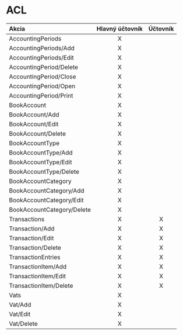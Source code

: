 # ACL

| Akcia                      | Hlavný účtovník | Účtovník |
| :------------------------- | :-------------: | :------: |
| AccountingPeriods          |        X        |          |
| AccountingPeriods/Add      |        X        |          |
| AccountingPeriods/Edit     |        X        |          |
| AccountingPeriod/Delete    |        X        |          |
| AccountingPeriod/Close     |        X        |          |
| AccountingPeriod/Open      |        X        |          |
| AccountingPeriod/Print     |        X        |          |
| BookAccount                |        X        |          |
| BookAccount/Add            |        X        |          |
| BookAccount/Edit           |        X        |          |
| BookAccount/Delete         |        X        |          |
| BookAccountType            |        X        |          |
| BookAccountType/Add        |        X        |          |
| BookAccountType/Edit       |        X        |          |
| BookAccountType/Delete     |        X        |          |
| BookAccountCategory        |        X        |          |
| BookAccountCategory/Add    |        X        |          |
| BookAccountCategory/Edit   |        X        |          |
| BookAccountCategory/Delete |        X        |          |
| Transactions               |        X        |    X     |
| Transaction/Add            |        X        |    X     |
| Transaction/Edit           |        X        |    X     |
| Transaction/Delete         |        X        |    X     |
| TransactionEntries         |        X        |    X     |
| TransactionItem/Add        |        X        |    X     |
| TransactionItem/Edit       |        X        |    X     |
| TransactionItem/Delete     |        X        |    X     |
| Vats                       |        X        |          |
| Vat/Add                    |        X        |          |
| Vat/Edit                   |        X        |          |
| Vat/Delete                 |        X        |          |
